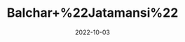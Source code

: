 ---
title: 'Balchar+%22Jatamansi%22'
date: '2022-10-03' 
metatag: '' 
inventory: '0' 
draft: false 
# meta description 
shortDescripton: 'It+reduces+dandruff.+Balchar+oil+has+antimicrobial+and+anti-inflammatory+properties+that+may+help+reduce+dandruff+symptoms+and+prevents+greying+%26+scalp+infections.'
description: 'Herb'
longdescription: ''
featured: True
# product Price
price: '40.0'
# Product Short Description
shortDescription: 'It+reduces+dandruff.+Balchar+oil+has+antimicrobial+and+anti-inflammatory+properties+that+may+help+reduce+dandruff+symptoms+and+prevents+greying+%26+scalp+infections.'
productID: '1219C5E6-9B2A-ED11-9968-005056B3A416'
type: 'products'
category: 'Herb' 
thumnailproduct: 'https://eraconnect.blob.core.windows.net/product-images/aminsaddiquidawakhana/1219C5E6-9B2A-ED11-9968-005056B3A416.webp' 
images:
  - image: 'https://eraconnect.blob.core.windows.net/product-images/aminsaddiquidawakhana/1219C5E6-9B2A-ED11-9968-005056B3A416.webp'  
Variants:
---